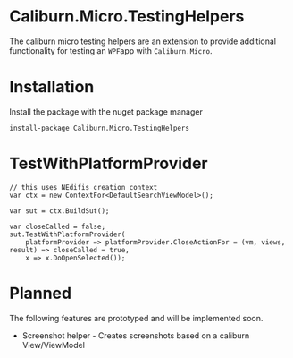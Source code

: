 # Caliburn.Micro.TestingHelpers

The caliburn micro testing helpers are an extension to provide additional functionality for testing an `WPF`app with `Caliburn.Micro`. 


# Installation

Install the package with the nuget package manager

    install-package Caliburn.Micro.TestingHelpers


# TestWithPlatformProvider

    // this uses NEdifis creation context
	var ctx = new ContextFor<DefaultSearchViewModel>();

	var sut = ctx.BuildSut();

	var closeCalled = false;
	sut.TestWithPlatformProvider(
		platformProvider => platformProvider.CloseActionFor = (vm, views, result) => closeCalled = true,
		x => x.DoOpenSelected());


# Planned

The following features are prototyped and will be implemented soon.

* Screenshot helper - Creates screenshots based on a caliburn View/ViewModel